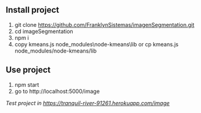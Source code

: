 
## Install project

1. git clone https://github.com/FranklynSistemas/imagenSegmentation.git
2. cd imageSegmentation
3. npm i
4. copy kmeans.js node_modules\node-kmeans\lib or cp kmeans.js node_modules/node-kmeans/lib


## Use project

1. npm start
2. go to http://localhost:5000/image


*Test project in https://tranquil-river-91261.herokuapp.com/image*